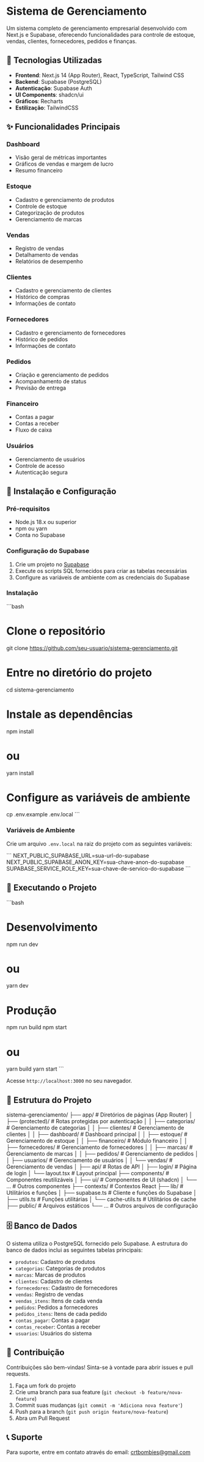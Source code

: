 # Sistema de Gerenciamento

Um sistema completo de gerenciamento empresarial desenvolvido com Next.js e Supabase, oferecendo funcionalidades para controle de estoque, vendas, clientes, fornecedores, pedidos e finanças.


## 🚀 Tecnologias Utilizadas

- **Frontend**: Next.js 14 (App Router), React, TypeScript, Tailwind CSS
- **Backend**: Supabase (PostgreSQL)
- **Autenticação**: Supabase Auth
- **UI Components**: shadcn/ui
- **Gráficos**: Recharts
- **Estilização**: TailwindCSS

## ✨ Funcionalidades Principais

### Dashboard
- Visão geral de métricas importantes
- Gráficos de vendas e margem de lucro
- Resumo financeiro

### Estoque
- Cadastro e gerenciamento de produtos
- Controle de estoque
- Categorização de produtos
- Gerenciamento de marcas

### Vendas
- Registro de vendas
- Detalhamento de vendas
- Relatórios de desempenho

### Clientes
- Cadastro e gerenciamento de clientes
- Histórico de compras
- Informações de contato

### Fornecedores
- Cadastro e gerenciamento de fornecedores
- Histórico de pedidos
- Informações de contato

### Pedidos
- Criação e gerenciamento de pedidos
- Acompanhamento de status
- Previsão de entrega

### Financeiro
- Contas a pagar
- Contas a receber
- Fluxo de caixa

### Usuários
- Gerenciamento de usuários
- Controle de acesso
- Autenticação segura

## 🔧 Instalação e Configuração

### Pré-requisitos
- Node.js 18.x ou superior
- npm ou yarn
- Conta no Supabase

### Configuração do Supabase
1. Crie um projeto no [Supabase](https://supabase.com)
2. Execute os scripts SQL fornecidos para criar as tabelas necessárias
3. Configure as variáveis de ambiente com as credenciais do Supabase

### Instalação
\`\`\`bash
# Clone o repositório
git clone https://github.com/seu-usuario/sistema-gerenciamento.git

# Entre no diretório do projeto
cd sistema-gerenciamento

# Instale as dependências
npm install
# ou
yarn install

# Configure as variáveis de ambiente
cp .env.example .env.local
\`\`\`

### Variáveis de Ambiente
Crie um arquivo `.env.local` na raiz do projeto com as seguintes variáveis:

\`\`\`
NEXT_PUBLIC_SUPABASE_URL=sua-url-do-supabase
NEXT_PUBLIC_SUPABASE_ANON_KEY=sua-chave-anon-do-supabase
SUPABASE_SERVICE_ROLE_KEY=sua-chave-de-servico-do-supabase
\`\`\`

## 🚀 Executando o Projeto

\`\`\`bash
# Desenvolvimento
npm run dev
# ou
yarn dev

# Produção
npm run build
npm start
# ou
yarn build
yarn start
\`\`\`

Acesse `http://localhost:3000` no seu navegador.

## 📁 Estrutura do Projeto


sistema-gerenciamento/
├── app/                    # Diretórios de páginas (App Router)
│   ├── (protected)/        # Rotas protegidas por autenticação
│   │   ├── categorias/     # Gerenciamento de categorias
│   │   ├── clientes/       # Gerenciamento de clientes
│   │   ├── dashboard/      # Dashboard principal
│   │   ├── estoque/        # Gerenciamento de estoque
│   │   ├── financeiro/     # Módulo financeiro
│   │   ├── fornecedores/   # Gerenciamento de fornecedores
│   │   ├── marcas/         # Gerenciamento de marcas
│   │   ├── pedidos/        # Gerenciamento de pedidos
│   │   ├── usuarios/       # Gerenciamento de usuários
│   │   └── vendas/         # Gerenciamento de vendas
│   ├── api/                # Rotas de API
│   ├── login/              # Página de login
│   └── layout.tsx          # Layout principal
├── components/             # Componentes reutilizáveis
│   ├── ui/                 # Componentes de UI (shadcn)
│   └── ...                 # Outros componentes
├── contexts/               # Contextos React
├── lib/                    # Utilitários e funções
│   ├── supabase.ts         # Cliente e funções do Supabase
│   ├── utils.ts            # Funções utilitárias
│   └── cache-utils.ts      # Utilitários de cache
├── public/                 # Arquivos estáticos
└── ...                     # Outros arquivos de configuração

## 🗄️ Banco de Dados

O sistema utiliza o PostgreSQL fornecido pelo Supabase. A estrutura do banco de dados inclui as seguintes tabelas principais:

- `produtos`: Cadastro de produtos
- `categorias`: Categorias de produtos
- `marcas`: Marcas de produtos
- `clientes`: Cadastro de clientes
- `fornecedores`: Cadastro de fornecedores
- `vendas`: Registro de vendas
- `vendas_itens`: Itens de cada venda
- `pedidos`: Pedidos a fornecedores
- `pedidos_itens`: Itens de cada pedido
- `contas_pagar`: Contas a pagar
- `contas_receber`: Contas a receber
- `usuarios`: Usuários do sistema

## 🤝 Contribuição

Contribuições são bem-vindas! Sinta-se à vontade para abrir issues e pull requests.

1. Faça um fork do projeto
2. Crie uma branch para sua feature (`git checkout -b feature/nova-feature`)
3. Commit suas mudanças (`git commit -m 'Adiciona nova feature'`)
4. Push para a branch (`git push origin feature/nova-feature`)
5. Abra um Pull Request

## 📞 Suporte

Para suporte, entre em contato através do email: crtbombies@gmail.com
